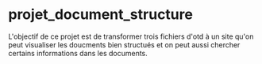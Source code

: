 # projet_document_structure
L'objectif de ce projet est de transformer trois fichiers d'otd à un site qu'on peut visualiser les doucments bien structués et on peut aussi chercher certains informations dans les documents.
